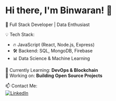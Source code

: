 # Hi there, I'm Binwaran! 👋  
🚀 Full Stack Developer | Data Enthusiast  

💡 Tech Stack:  
- 🔥 JavaScript (React, Node.js, Express)  
- 🛠️ Backend: SQL, MongoDB, Firebase  
- 📊 Data Science & Machine Learning  

🌱 Currently Learning: **DevOps & Blockchain**  
🔭 Working on: **Building Open Source Projects**  

📫 Contact Me:  
[![LinkedIn](https://img.shields.io/badge/LinkedIn-blue?style=for-the-badge&logo=linkedin)](https://www.linkedin.com/in/binwaran/)  
